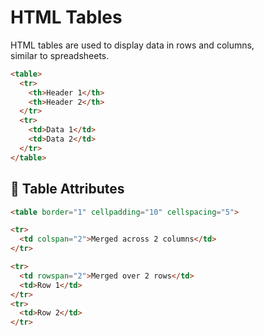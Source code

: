 # HTML Tables

HTML tables are used to display data in rows and columns,  
similar to spreadsheets.


```html
<table>
  <tr>
    <th>Header 1</th>
    <th>Header 2</th>
  </tr>
  <tr>
    <td>Data 1</td>
    <td>Data 2</td>
  </tr>
</table>
````





## 🎨 Table Attributes



```html
<table border="1" cellpadding="10" cellspacing="5">
```

```html
<tr>
  <td colspan="2">Merged across 2 columns</td>
</tr>

<tr>
  <td rowspan="2">Merged over 2 rows</td>
  <td>Row 1</td>
</tr>
<tr>
  <td>Row 2</td>
</tr>
```